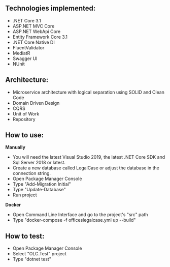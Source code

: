 ## Technologies implemented:

- .NET Core 3.1
- ASP.NET MVC Core 
- ASP.NET WebApi Core
- Entity Framework Core 3.1
- .NET Core Native DI
- FluentValidator
- MediatR
- Swagger UI
- NUnit

## Architecture:

- Microservice architecture with logical separation using SOLID and Clean Code
- Domain Driven Design
- CQRS
- Unit of Work
- Repository

## How to use:

**Manually**
- You will need the latest Visual Studio 2019, the latest .NET Core SDK and Sql Server 2018 or latest.
- Create a new database called LegalCase or adjust the database in the connection string.
- Open Package Manager Console
- Type "Add-Migration Initial"
- Type "Update-Database"
- Run project

**Docker**
- Open Command Line Interface and go to the project's "src" path
- Type "docker-compose -f officeslegalcase.yml up --build"

## How to test:
- Open Package Manager Console
- Select "OLC.Test" project 
- Type "dotnet test"
